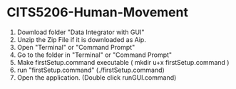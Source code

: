 # CITS5206-Human-Movement

1) Download folder "Data Integrator with GUI"
2) Unzip the Zip File if it is downloaded as Aip.
3) Open "Terminal" or "Command Prompt"
4) Go to the folder in "Terminal" or "Command Prompt"
5) Make firstSetup.command executable ( mkdir u+x firstSetup.command )
6) run "firstSetup.command" (./firstSetup.command)
7) Open the application. (Double click runGUI.command)
